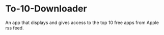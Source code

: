 # To-10-Downloader
An app that displays and gives access to the top 10 free apps from Apple rss feed.
